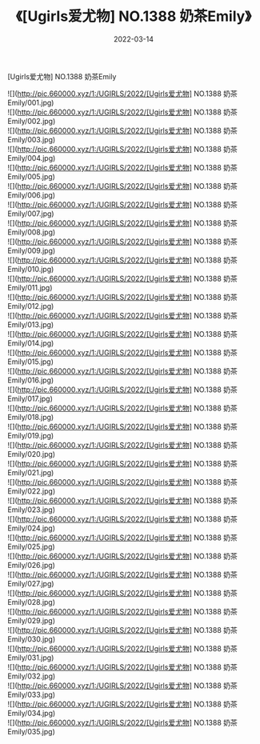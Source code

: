 ﻿---
layout: post
title:  《[Ugirls爱尤物] NO.1388 奶茶Emily》
date:   2022-03-14
img: http://pic.660000.xyz/1:/UGIRLS/2022/[Ugirls爱尤物] NO.1388 奶茶Emily/000.jpg
categories: [美女, 清纯, 唯美]
---

[Ugirls爱尤物] NO.1388 奶茶Emily

 ![](http://pic.660000.xyz/1:/UGIRLS/2022/[Ugirls爱尤物] NO.1388 奶茶Emily/001.jpg) <br>![](http://pic.660000.xyz/1:/UGIRLS/2022/[Ugirls爱尤物] NO.1388 奶茶Emily/002.jpg) <br>![](http://pic.660000.xyz/1:/UGIRLS/2022/[Ugirls爱尤物] NO.1388 奶茶Emily/003.jpg) <br>![](http://pic.660000.xyz/1:/UGIRLS/2022/[Ugirls爱尤物] NO.1388 奶茶Emily/004.jpg) <br>![](http://pic.660000.xyz/1:/UGIRLS/2022/[Ugirls爱尤物] NO.1388 奶茶Emily/005.jpg) <br>![](http://pic.660000.xyz/1:/UGIRLS/2022/[Ugirls爱尤物] NO.1388 奶茶Emily/006.jpg) <br>![](http://pic.660000.xyz/1:/UGIRLS/2022/[Ugirls爱尤物] NO.1388 奶茶Emily/007.jpg) <br>![](http://pic.660000.xyz/1:/UGIRLS/2022/[Ugirls爱尤物] NO.1388 奶茶Emily/008.jpg) <br>![](http://pic.660000.xyz/1:/UGIRLS/2022/[Ugirls爱尤物] NO.1388 奶茶Emily/009.jpg) <br>![](http://pic.660000.xyz/1:/UGIRLS/2022/[Ugirls爱尤物] NO.1388 奶茶Emily/010.jpg) <br>![](http://pic.660000.xyz/1:/UGIRLS/2022/[Ugirls爱尤物] NO.1388 奶茶Emily/011.jpg) <br>![](http://pic.660000.xyz/1:/UGIRLS/2022/[Ugirls爱尤物] NO.1388 奶茶Emily/012.jpg) <br>![](http://pic.660000.xyz/1:/UGIRLS/2022/[Ugirls爱尤物] NO.1388 奶茶Emily/013.jpg) <br>![](http://pic.660000.xyz/1:/UGIRLS/2022/[Ugirls爱尤物] NO.1388 奶茶Emily/014.jpg) <br>![](http://pic.660000.xyz/1:/UGIRLS/2022/[Ugirls爱尤物] NO.1388 奶茶Emily/015.jpg) <br>![](http://pic.660000.xyz/1:/UGIRLS/2022/[Ugirls爱尤物] NO.1388 奶茶Emily/016.jpg) <br>![](http://pic.660000.xyz/1:/UGIRLS/2022/[Ugirls爱尤物] NO.1388 奶茶Emily/017.jpg) <br>![](http://pic.660000.xyz/1:/UGIRLS/2022/[Ugirls爱尤物] NO.1388 奶茶Emily/018.jpg) <br>![](http://pic.660000.xyz/1:/UGIRLS/2022/[Ugirls爱尤物] NO.1388 奶茶Emily/019.jpg) <br>![](http://pic.660000.xyz/1:/UGIRLS/2022/[Ugirls爱尤物] NO.1388 奶茶Emily/020.jpg) <br>![](http://pic.660000.xyz/1:/UGIRLS/2022/[Ugirls爱尤物] NO.1388 奶茶Emily/021.jpg) <br>![](http://pic.660000.xyz/1:/UGIRLS/2022/[Ugirls爱尤物] NO.1388 奶茶Emily/022.jpg) <br>![](http://pic.660000.xyz/1:/UGIRLS/2022/[Ugirls爱尤物] NO.1388 奶茶Emily/023.jpg) <br>![](http://pic.660000.xyz/1:/UGIRLS/2022/[Ugirls爱尤物] NO.1388 奶茶Emily/024.jpg) <br>![](http://pic.660000.xyz/1:/UGIRLS/2022/[Ugirls爱尤物] NO.1388 奶茶Emily/025.jpg) <br>![](http://pic.660000.xyz/1:/UGIRLS/2022/[Ugirls爱尤物] NO.1388 奶茶Emily/026.jpg) <br>![](http://pic.660000.xyz/1:/UGIRLS/2022/[Ugirls爱尤物] NO.1388 奶茶Emily/027.jpg) <br>![](http://pic.660000.xyz/1:/UGIRLS/2022/[Ugirls爱尤物] NO.1388 奶茶Emily/028.jpg) <br>![](http://pic.660000.xyz/1:/UGIRLS/2022/[Ugirls爱尤物] NO.1388 奶茶Emily/029.jpg) <br>![](http://pic.660000.xyz/1:/UGIRLS/2022/[Ugirls爱尤物] NO.1388 奶茶Emily/030.jpg) <br>![](http://pic.660000.xyz/1:/UGIRLS/2022/[Ugirls爱尤物] NO.1388 奶茶Emily/031.jpg) <br>![](http://pic.660000.xyz/1:/UGIRLS/2022/[Ugirls爱尤物] NO.1388 奶茶Emily/032.jpg) <br>![](http://pic.660000.xyz/1:/UGIRLS/2022/[Ugirls爱尤物] NO.1388 奶茶Emily/033.jpg) <br>![](http://pic.660000.xyz/1:/UGIRLS/2022/[Ugirls爱尤物] NO.1388 奶茶Emily/034.jpg) <br>![](http://pic.660000.xyz/1:/UGIRLS/2022/[Ugirls爱尤物] NO.1388 奶茶Emily/035.jpg) <br>